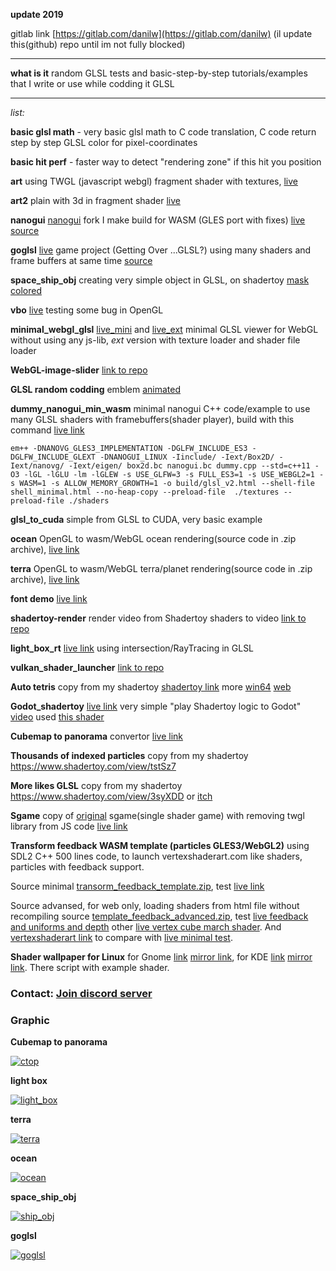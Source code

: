 **update 2019**

gitlab link [https://gitlab.com/danilw](https://gitlab.com/danilw) (il update this(github) repo until im not fully blocked)
___

**what is it** random GLSL tests and basic-step-by-step tutorials/examples that I write or use while codding it GLSL
___
*list:*

**basic glsl math** - very basic glsl math to C code translation, C code return step by step GLSL color for pixel-coordinates

**basic hit perf** - faster way to detect "rendering zone" if this hit you position

**art** using TWGL (javascript webgl) fragment shader with textures, [live](https://danilw.github.io/GLSL-howto/anart/glsl/art.html)

**art2** plain with 3d in fragment shader [live](https://danilw.github.io/GLSL-howto/anart2/art2.html)

**nanogui**  [nanogui](https://github.com/wjakob/nanogui) fork I make build for WASM (GLES port with fixes) [live](https://danilw.github.io/GLSL-howto/nanogui/nanogui.html) [source](https://github.com/danilw/nanogui-GLES-wasm) 

**goglsl**  [live](https://danilw.github.io/GLSL-howto/goglsl/goglsl.html) game project (Getting Over ...GLSL?) using many shaders and frame buffers at same time [source](https://github.com/danilw/getting-over-glsl)

**space_ship_obj** creating very simple object in GLSL, on shadertoy [mask](https://www.shadertoy.com/view/XdGBWy) [colored](https://www.shadertoy.com/view/4dGBWy)

**vbo**  [live](https://danilw.github.io/GLSL-howto/vbo/vbo.html) testing some bug in OpenGL

**minimal_webgl_glsl**  [live_mini](https://danilw.github.io/GLSL-howto/minimal_webgl_glsl/mini_glsl_viewer.html) and [live_ext](https://danilw.github.io/GLSL-howto/minimal_webgl_glsl/ext_glsl_texture/mini_glsl_texture.html) minimal GLSL viewer for WebGL without using any js-lib, *ext* version with texture loader and shader file loader

**WebGL-image-slider** [link to repo](https://github.com/danilw/WebGL-image-slider/)

**GLSL random codding** emblem [animated](https://danilw.github.io/GLSL-howto/emblem_ax/ani_3/ani_y.html)

**dummy_nanogui_min_wasm** minimal nanogui C++ code/example  to use many GLSL shaders with framebuffers(shader player), build with this command [live link](https://danilw.github.io/GLSL-howto/dummy_nanogui_min/glsl_v2.html)
```
em++ -DNANOVG_GLES3_IMPLEMENTATION -DGLFW_INCLUDE_ES3 -DGLFW_INCLUDE_GLEXT -DNANOGUI_LINUX -Iinclude/ -Iext/Box2D/ -Iext/nanovg/ -Iext/eigen/ box2d.bc nanogui.bc dummy.cpp --std=c++11 -O3 -lGL -lGLU -lm -lGLEW -s USE_GLFW=3 -s FULL_ES3=1 -s USE_WEBGL2=1 -s WASM=1 -s ALLOW_MEMORY_GROWTH=1 -o build/glsl_v2.html --shell-file shell_minimal.html --no-heap-copy --preload-file  ./textures --preload-file ./shaders

```

**glsl_to_cuda** simple from GLSL to CUDA, very basic example

**ocean** OpenGL to wasm/WebGL ocean rendering(source code in .zip archive), [live link](https://danilw.github.io/GLSL-howto/ocean/ocean.html)

**terra** OpenGL to wasm/WebGL terra/planet rendering(source code in .zip archive), [live link](https://danilw.github.io/GLSL-howto/terra/terra.html)

**font demo** [live link](https://danilw.github.io/GLSL-howto/font_demo/glsl_v2.html)

**shadertoy-render** render video from Shadertoy shaders to video [link to repo](https://github.com/danilw/shadertoy-to-video)

**light_box_rt** [live link](https://www.shadertoy.com/view/tsfGW4) using intersection/RayTracing in GLSL

**vulkan_shader_launcher** [link to repo](https://github.com/danilw/vulkan_shader_launcher)

**Auto tetris** copy from my shadertoy [shadertoy link](https://www.shadertoy.com/view/3dlSzs) more [win64](https://danilw.github.io/GLSL-howto/Auto_tetris/AutoTetris.zip) [web](https://danilw.github.io/GLSL-howto/Auto_tetris/web/glsl_v2.html)

**Godot_shadertoy** [live link](https://danilw.github.io/GLSL-howto/Godot_shadertoy/shadertoy.html) very simple "play Shadertoy logic to Godot" [video](https://youtu.be/v48O7Nk_n4g) used [this shader](https://www.shadertoy.com/view/wlX3zn)

**Cubemap to panorama** convertor [live link](https://danilw.github.io/GLSL-howto/cubemap_to_panorama_js/cubemap_to_panorama.html) 

**Thousands of indexed particles** copy from my shadertoy https://www.shadertoy.com/view/tstSz7

**More likes GLSL** copy from my shadertoy https://www.shadertoy.com/view/3syXDD or [itch](https://danilw.itch.io/we-need-more-likes)

**Sgame** copy of [original](https://github.com/danilw/cputests) sgame(single shader game) with removing twgl library from JS code [live link](https://danilw.github.io/GLSL-howto/sgame_ntwgl/sgame.html) 

**Transform feedback WASM template (particles GLES3/WebGL2)** using SDL2 C++ 500 lines code, to launch vertexshaderart.com like shaders, particles with feedback support.

Source minimal [transorm_feedback_template.zip](https://danilw.github.io/GLSL-howto/transorm_feedback_template/transorm_feedback_template.zip), test [live link](https://danilw.github.io/GLSL-howto/transorm_feedback_template/web/test.html) 

Source advansed, for web only, loading shaders from html file without recompiling source [template_feedback_advanced.zip](https://danilw.github.io/GLSL-howto/transorm_feedback_template/template_feedback_advanced.zip), test [live feedback and uniforms and depth](https://danilw.github.io/GLSL-howto/transorm_feedback_template/web_test_adv/feedback_advanced.html) other [live vertex cube march shader](https://danilw.github.io/GLSL-howto/transorm_feedback_template/vertex_voxels_web/voxels_march.html). And [vertexshaderart link](https://www.vertexshaderart.com/art/TFXxrMbQQXNqtcTE8) to compare with [live minimal test](https://danilw.github.io/GLSL-howto/transorm_feedback_template/web_test_adv_minimal/feedback_advanced.html).

**Shader wallpaper for Linux** for Gnome [link](https://www.gnome-look.org/p/1505898/) [mirror link](https://danilw.github.io/GLSL-howto/shader_wallpapers/cube_lines_live_wallpaper_gnome.zip), for KDE [link](https://store.kde.org/p/1505365) [mirror link](https://danilw.github.io/GLSL-howto/shader_wallpapers/cube_lines_live_wallpaper.zip). There script with example shader.

### Contact: [**Join discord server**](https://discord.gg/JKyqWgt)

### Graphic

**Cubemap to panorama**

[![ctop](https://danilw.github.io/GLSL-howto/cubemap_to_panorama_js/ctop_scr.png)](https://danilw.github.io/GLSL-howto/cubemap_to_panorama_js/cubemap_to_panorama.html)

**light box**

[![light_box](https://danilw.github.io/GLSL-howto/light_box_rt/yt.png)](https://www.shadertoy.com/view/NslGRN)

**terra**

[![terra](https://danilw.github.io/GLSL-howto/terra/scr2.jpg)](https://danilw.github.io/GLSL-howto/terra/terra.html)

**ocean**

[![ocean](https://danilw.github.io/GLSL-howto/ocean/ocean.png)](https://danilw.github.io/GLSL-howto/ocean/ocean.html)

**space_ship_obj**

[![ship_obj](https://danilw.github.io/GLSL-howto/space_ship_obj/yt.png)](https://youtu.be/q00V55R6oGM)

**goglsl**

[![goglsl](https://danilw.github.io/GLSL-howto/goglsl/goglsl.png)](https://danilw.itch.io/goglsl)

